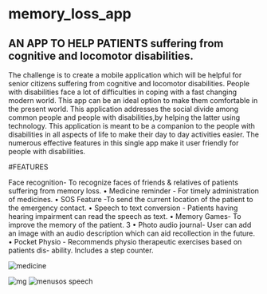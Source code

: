 # memory_loss_app
## AN APP TO HELP PATIENTS suffering from cognitive and locomotor disabilities. 

The challenge is to create a mobile application which will be helpful for senior citizens
suffering from cognitive and locomotor disabilities. People with disabilities face a lot of
difficulties in coping with a fast changing modern world. This app can be an ideal option
to make them comfortable in the present world. This application addresses the social
divide among common people and people with disabilities,by helping the latter using
technology. This application is meant to be a companion to the people with disabilities
in all aspects of life to make their day to day activities easier. The numerous effective
features in this single app make it user friendly for people with disabilities.

#FEATURES



Face recognition- To recognize faces of friends & relatives of patients suffering
from memory loss.
• Medicine reminder - For timely administration of medicines.
• SOS Feature -To send the current location of the patient to the emergency contact.
• Speech to text conversion - Patients having hearing impairment can read the
speech as text.
• Memory Games- To improve the memory of the patient.
3
• Photo audio journal- User can add an image with an audio description which can
aid recollection in the future.
• Pocket Physio - Recommends physio therapeutic exercises based on patients dis-
ability. Includes a step counter.

![medicine](https://user-images.githubusercontent.com/96734916/228276252-f0006790-186b-4b9f-8a75-b77514e0c18b.jpg)

![mg](https://user-images.githubusercontent.com/96734916/228275981-fa2c1df8-bc83-42f3-8f38-1c91e8575e03.jpg)
![menu![sos](https://user-images.githubusercontent.com/96734916/228276160-6ccf3653-bd8e-4644-8f5b-2a8ce65d36a2.jpg)
![speech](https://user-images.githubusercontent.com/96734916/228276172-02c9c54e-66e3-41a1-9f4e-2c9ffb395dd6.jpg)
](https://user-images.githubusercontent.com/96734916/228276105-172b30b4-68a2-47da-a91f-8078132146cf.jpg)
